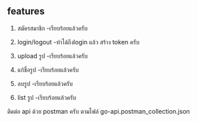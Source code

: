 ## features

1. สมัครสมาชิก
-เรียบร้อยแล้วครับ

1. login/logout
-ทำได้ถึงlogin แล้ว สร้าง token ครับ

1. upload รูป
-เรียบร้อยแล้วครับ

1. แก้ชื่อรูป
-เรียบร้อยแล้วครับ

1. ลบรูป
-เรียบร้อยแล้วครับ

1. list รูป
-เรียบร้อยแล้วครับ

ติดต่อ api ด้วย postman ครับ ตามไฟล์ go-api.postman_collection.json
